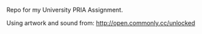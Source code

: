 Repo for my University PRIA Assignment.

Using artwork and sound from: http://open.commonly.cc/unlocked